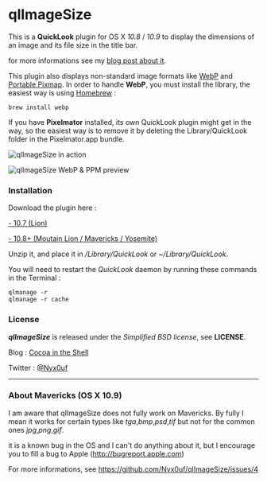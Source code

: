 # qlImageSize

This is a **QuickLook** plugin for OS X *10.8* / *10.9* to display the dimensions of an image and its file size in the title bar.

for more informations see my [blog post about it](http://www.cocoaintheshell.com/2012/02/quicklook-images-dimensions/ "Images dimensions in QuickLook").

This plugin also displays non-standard image formats like [WebP](https://developers.google.com/speed/webp/ "WebP") and [Portable Pixmap](http://en.wikipedia.org/wiki/Netpbm_format "Netpbm").
In order to handle **WebP**, you must install the library, the easiest way is using [Homebrew](http://brew.sh "Homebrew") :

	brew install webp


If you have **Pixelmator** installed, its own QuickLook plugin might get in the way, so the easiest way is to remove it by deleting the Library/QuickLook folder in the Pixelmator.app bundle.

![qlImageSize in action](http://static.whine.fr/images/2014/qlimagesize1.jpg)

![qlImageSize WebP & PPM preview](http://static.whine.fr/images/2014/qlimagesize2.jpg)


### Installation

Download the plugin here :

[- 10.7 (Lion)](http://repo.whine.fr/qlImageSize.qlgenerator-10.7.zip "qlImageSize for 10.7")

[- 10.8+ (Moutain Lion / Mavericks / Yosemite)](http://repo.whine.fr/qlImageSize.qlgenerator-10.8.zip "qlImageSize for 10.8+")

Unzip it, and place it in */Library/QuickLook* or *~/Library/QuickLook*.

You will need to restart the *QuickLook* daemon by running these commands in the Terminal :

	qlmanage -r
	qlmanage -r cache


### License

***qlImageSize*** is released under the *Simplified BSD license*, see **LICENSE**.

Blog : [Cocoa in the Shell](http://www.cocoaintheshell.com "Cocoa in the Shell")

Twitter : [@Nyx0uf](https://twitter.com/Nyx0uf "Nyx0uf on Twitter")

------

### About Mavericks (OS X 10.9)

I am aware that qlImageSize does not fully work on Mavericks. By fully I mean it works for certain types like *tga*,*bmp*,*psd*,*tif* but not for the common ones *jpg*,*png*,*gif*.

it is a known bug in the OS and I can't do anything about it, but I encourage you to fill a bug to Apple (http://bugreport.apple.com)

For more informations, see https://github.com/Nyx0uf/qlImageSize/issues/4
